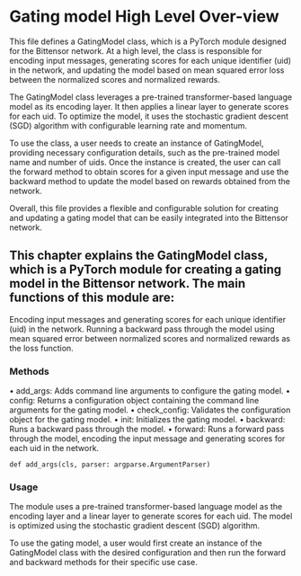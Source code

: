 # Gating model High Level Over-view

This file defines a GatingModel class, which is a PyTorch module designed for the Bittensor network. At a high level, the class is responsible for encoding input messages, generating scores for each unique identifier (uid) in the network, and updating the model based on mean squared error loss between the normalized scores and normalized rewards.

The GatingModel class leverages a pre-trained transformer-based language model as its encoding layer. It then applies a linear layer to generate scores for each uid. To optimize the model, it uses the stochastic gradient descent (SGD) algorithm with configurable learning rate and momentum.

To use the class, a user needs to create an instance of GatingModel, providing necessary configuration details, such as the pre-trained model name and number of uids. Once the instance is created, the user can call the forward method to obtain scores for a given input message and use the backward method to update the model based on rewards obtained from the network.

Overall, this file provides a flexible and configurable solution for creating and updating a gating model that can be easily integrated into the Bittensor network.

## This chapter explains the GatingModel class, which is a PyTorch module for creating a gating model in the Bittensor network. The main functions of this module are:

Encoding input messages and generating scores for each unique identifier (uid) in the network.
Running a backward pass through the model using mean squared error between normalized scores and normalized rewards as the loss function.

### Methods

• add_args: Adds command line arguments to configure the gating model.
• config: Returns a configuration object containing the command line arguments for the gating model.
• check_config: Validates the configuration object for the gating model.
• init: Initializes the gating model. 
• backward: Runs a backward pass through the model.
• forward: Runs a forward pass through the model, encoding the input message and generating scores for each uid in the network.


```def add_args(cls, parser: argparse.ArgumentParser)```
    

### Usage

The module uses a pre-trained transformer-based language model as the encoding layer and a linear layer to generate scores for each uid. The model is optimized using the stochastic gradient descent (SGD) algorithm.

To use the gating model, a user would first create an instance of the GatingModel class with the desired configuration and then run the forward and backward methods for their specific use case.



